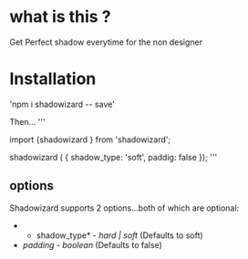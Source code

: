 # what is this ?

Get Perfect shadow everytime for the non designer

# Installation

'npm i shadowizard -- save'

Then...
'''

import {shadowizard } from 'shadowizard';

shadowizard ( {
    shadow_type: 'soft',
    paddig: false
});
'''
## options
Shadowizard supports 2 options...both of which are optional:

*  * shadow_type* - _hard | soft_ (Defaults to soft)
* *padding* - _boolean_ (Defaults to false)
